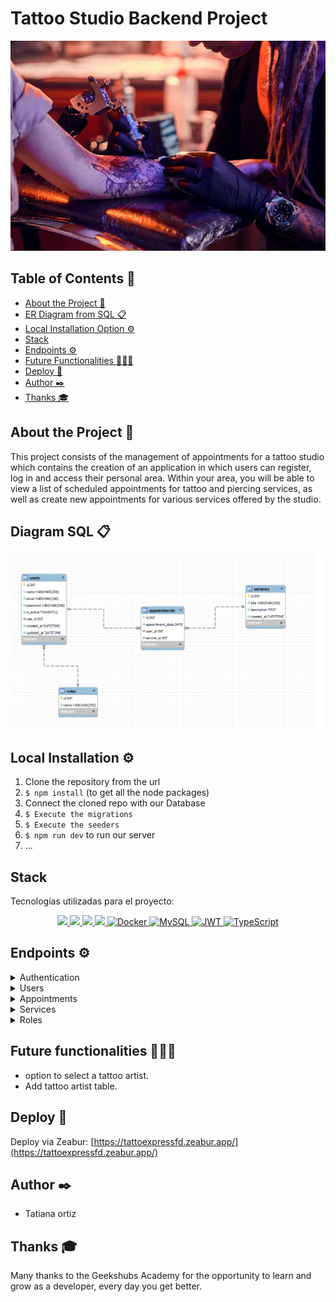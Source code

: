 #  Tattoo Studio Backend Project 
 
 <img src="./img/tatuador.jpg">


## Table of Contents 📝
- [About the Project 📁](#about-the-project-📁)
- [ER Diagram from SQL 📋](#er-diagram-from-sql-📋)
- [Local Installation Option ⚙️](#local-installation-option-⚙️)
- [Stack](#stack)
- [Endpoints ⚙️](#endpoints-⚙️)
- [Future Functionalities 👨🏻‍💻](#future-functionalities-👨🏻‍💻)
-  [Deploy 🚀](#deploy-🚀)
- [Author ✒️](#author-✒️)
- [Thanks 🎓](#thanks-🎓)

## About the Project 📁
This project consists of the management of appointments for a tattoo studio which contains the creation of an application in which users can register, log in and access their personal area. Within your area, you will be able to view a list of scheduled appointments for tattoo and piercing services, as well as create new appointments for various services offered by the studio.


##  Diagram SQL 📋
<img src="./img/msql.png">


## Local Installation  ⚙️

1. Clone the repository from the url
2. `$ npm install` (to get all the node packages)
3. Connect the cloned repo with our Database
4. `$ Execute the migrations`
5. `$ Execute the seeders`
6. `$ npm run dev` to run our server
7. ...

## Stack
Tecnologías utilizadas para el proyecto:
<div align="center">
<a href="https://www.expressjs.com/">
    <img src= "https://img.shields.io/badge/express.js-%23404d59.svg?style=for-the-badge&logo=express&logoColor=%2361DAFB"/>
</a>
<a href="https://typescriptlang.org">
     <img src= "https://img.shields.io/badge/TypeScript-007ACC?style=for-the-badge&logo=typescript&logoColor=white" />
</a>    
<a href="https://nodejs.org/es/">
    <img src= "https://img.shields.io/badge/node.js-026E00?style=for-the-badge&logo=node.js&logoColor=white"/>
</a>
<a href="https://developer.mozilla.org/es/docs/Web/JavaScript">
    <img src= "https://img.shields.io/badge/javascipt-EFD81D?style=for-the-badge&logo=javascript&logoColor=black"/>
</a>
<a href="">
<img src="https://img.shields.io/badge/Docker-2496ED?style=for-the-badge&logo=docker&logoColor=white" alt="Docker" />
</a>
<a href="">
    <img src="https://img.shields.io/badge/MySQL-4479A1?style=for-the-badge&logo=mysql&logoColor=white" alt="MySQL" />
</a>
<a href="">
    <img src="https://img.shields.io/badge/JWT-000000?style=for-the-badge&logo=jsonwebtokens&logoColor=white" alt="JWT" />
</a>
<a href="">
    <img src="https://img.shields.io/badge/bcrypt-3178C6?style=for-the-badge&" alt="TypeScript" />
</a>
 </div>

 ## Endpoints ⚙️

<details>
<summary>Authentication</summary>

- AUTH

  - REGISTER

          POST http://localhost:4000/api/auth/register

    body:

    ```js
        {
            "email": "tatiana@tatiana.com",
            "password": "123456789"
        }
    ```

  - LOGIN

          POST http://localhost:4000/api/auth/login

    body:

    ```js
        {
            "email": "tatiana@tatiana.com",
            "password": "123456789"
        }
    ```

      </details>
      <details>

<summary>Users</summary>

- USERS

      - GET ALL USERS (IsSuperAdmin)

              GET http://localhost:4000/api/users

          auth:
          ```
          your token

          ```

       - SHOW USER PROFILE

              GET http://localhost:4000/api/users/profile

          auth:
          ```
          your token

          ```

      - CHANGE PROFILE INFO

              PUT http://localhost:4000/api/users/profile

          auth:
          ```
          your token

          ```
          body:
          ``` js
              {
                  the information you want to modify
              }
          ```

    

</details>

<details>

<summary>Appointments</summary>

- APPOINTMENTS

      - CREATE APPOINTMENT

              POST http://localhost:4000/api/appointments

          auth:
          ```
          your token
          ```
          body:
          ``` js
              {
                  "user_id": 6,
                  "appointment_date": "2024-01-17",
                  "service_id": 6
              }
          ```

      - UPDATE USER APPOINTMENT

              PUT http://localhost:4000/api/appointments/:id

          auth:
          ```
          your token
          ```
          body:
          ``` js
              {
                
                  "appointment_date": "2024-10-17",
                  "service_id": 6
   
                  
              }
          ```

          - RETRIEVE APPOINTMENT BY ID

              GET http://localhost:4000/api/appointments/:id

          auth:
          ```
          your token
          ```
          body:
          ``` js
              {
                  "id": 3
              }
          ```

          - SHOW USER APPOINTMENTS

              GET http://localhost:4000/api/appointments/scheduled

          auth:
          ```
          your token
          ```

         

  </details>

<details>

<summary> Services </summary>

- SERVICES

  - CREATE SERVICE ( isSuperadmin)
    POST http://localhost:4000/api/services

        auth:
        ```
        your token
        ```
        body:
        ``` js
            {
                "service_name": "Name what I want the service to be called",
                "description": "color and shape that there is a tattoo......"
            }
        ```

    - SEE ALL SERVICES

            GET http://localhost:4000/api/services

      auth:

      ```
      your token
      ```

    - UPDATE SERVICE ( admin)

            PUT http://localhost:4000/api/services/:id

      auth:

      ```
      your token
      ```

      body:

      ```js
          {
              "id": 3,
              "description": "atto tatto"
          }
      ```

    - DELETE SERVICE BY ID

           GET http://localhost:4000/api/services/:id

      auth:

      ```
      your token
      ```

      body:

      ```js
          {
              "id": 3
          }
      ```

  </details>

<details>

<summary> Roles </summary>

- ROLES

  - SEE ALL ROLES ( isadmin)

            GET http://localhost:4000/api/roles

        auth:
        ```
        your token
        ```

  - CREATE ROLE (isadmin)
    POST http://localhost:4000/api/roles

        auth:
        ```
        your token
        ```
        body:
        ``` js
            {
                "id": 3,
                "name": "caro"
            }
        ```

 
  </details>
 

 ## Future functionalities 👨🏻‍💻
- option to select a tattoo artist.
- Add tattoo artist table.


 ## Deploy 🚀
Deploy via Zeabur: [https://tattoexpressfd.zeabur.app/](https://tattoexpressfd.zeabur.app/) <br>

## Author ✒️

- Tatiana ortiz


## Thanks 🎓

Many thanks to the Geekshubs Academy for the opportunity to learn and grow as a developer, every day you get better.
